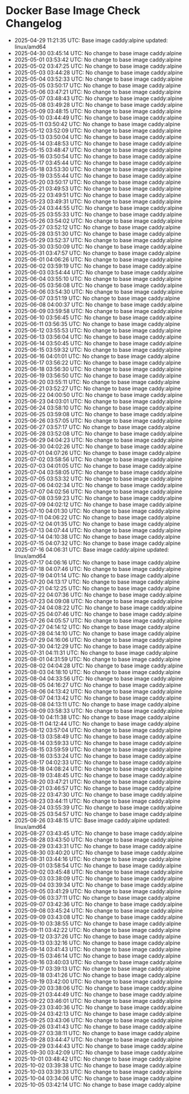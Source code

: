 # Docker Base Image Check Changelog

* 2025-04-29 11:21:35 UTC: Base image caddy:alpine updated: linux/amd64
* 2025-04-30 03:45:14 UTC: No change to base image caddy:alpine
* 2025-05-01 03:53:42 UTC: No change to base image caddy:alpine
* 2025-05-02 03:47:25 UTC: No change to base image caddy:alpine
* 2025-05-03 03:44:28 UTC: No change to base image caddy:alpine
* 2025-05-04 03:52:33 UTC: No change to base image caddy:alpine
* 2025-05-05 03:50:17 UTC: No change to base image caddy:alpine
* 2025-05-06 03:47:21 UTC: No change to base image caddy:alpine
* 2025-05-07 03:48:43 UTC: No change to base image caddy:alpine
* 2025-05-08 03:49:28 UTC: No change to base image caddy:alpine
* 2025-05-09 03:48:15 UTC: No change to base image caddy:alpine
* 2025-05-10 03:44:49 UTC: No change to base image caddy:alpine
* 2025-05-11 03:50:42 UTC: No change to base image caddy:alpine
* 2025-05-12 03:52:09 UTC: No change to base image caddy:alpine
* 2025-05-13 03:50:04 UTC: No change to base image caddy:alpine
* 2025-05-14 03:48:53 UTC: No change to base image caddy:alpine
* 2025-05-15 03:48:47 UTC: No change to base image caddy:alpine
* 2025-05-16 03:50:54 UTC: No change to base image caddy:alpine
* 2025-05-17 03:45:44 UTC: No change to base image caddy:alpine
* 2025-05-18 03:53:30 UTC: No change to base image caddy:alpine
* 2025-05-19 03:55:44 UTC: No change to base image caddy:alpine
* 2025-05-20 03:50:17 UTC: No change to base image caddy:alpine
* 2025-05-21 03:49:53 UTC: No change to base image caddy:alpine
* 2025-05-22 03:49:51 UTC: No change to base image caddy:alpine
* 2025-05-23 03:49:31 UTC: No change to base image caddy:alpine
* 2025-05-24 03:44:55 UTC: No change to base image caddy:alpine
* 2025-05-25 03:55:33 UTC: No change to base image caddy:alpine
* 2025-05-26 03:54:02 UTC: No change to base image caddy:alpine
* 2025-05-27 03:52:12 UTC: No change to base image caddy:alpine
* 2025-05-28 03:51:30 UTC: No change to base image caddy:alpine
* 2025-05-29 03:52:37 UTC: No change to base image caddy:alpine
* 2025-05-30 03:50:09 UTC: No change to base image caddy:alpine
* 2025-05-31 03:47:57 UTC: No change to base image caddy:alpine
* 2025-06-01 04:06:26 UTC: No change to base image caddy:alpine
* 2025-06-02 03:59:19 UTC: No change to base image caddy:alpine
* 2025-06-03 03:54:44 UTC: No change to base image caddy:alpine
* 2025-06-04 03:55:10 UTC: No change to base image caddy:alpine
* 2025-06-05 03:56:08 UTC: No change to base image caddy:alpine
* 2025-06-06 03:54:30 UTC: No change to base image caddy:alpine
* 2025-06-07 03:51:19 UTC: No change to base image caddy:alpine
* 2025-06-08 04:00:37 UTC: No change to base image caddy:alpine
* 2025-06-09 03:59:58 UTC: No change to base image caddy:alpine
* 2025-06-10 03:56:45 UTC: No change to base image caddy:alpine
* 2025-06-11 03:56:35 UTC: No change to base image caddy:alpine
* 2025-06-12 03:55:53 UTC: No change to base image caddy:alpine
* 2025-06-13 03:56:04 UTC: No change to base image caddy:alpine
* 2025-06-14 03:50:45 UTC: No change to base image caddy:alpine
* 2025-06-15 03:59:32 UTC: No change to base image caddy:alpine
* 2025-06-16 04:01:01 UTC: No change to base image caddy:alpine
* 2025-06-17 03:56:22 UTC: No change to base image caddy:alpine
* 2025-06-18 03:56:30 UTC: No change to base image caddy:alpine
* 2025-06-19 03:56:50 UTC: No change to base image caddy:alpine
* 2025-06-20 03:55:11 UTC: No change to base image caddy:alpine
* 2025-06-21 03:52:27 UTC: No change to base image caddy:alpine
* 2025-06-22 04:00:50 UTC: No change to base image caddy:alpine
* 2025-06-23 04:03:01 UTC: No change to base image caddy:alpine
* 2025-06-24 03:58:10 UTC: No change to base image caddy:alpine
* 2025-06-25 03:59:08 UTC: No change to base image caddy:alpine
* 2025-06-26 03:57:05 UTC: No change to base image caddy:alpine
* 2025-06-27 03:57:17 UTC: No change to base image caddy:alpine
* 2025-06-28 03:52:08 UTC: No change to base image caddy:alpine
* 2025-06-29 04:04:23 UTC: No change to base image caddy:alpine
* 2025-06-30 04:02:26 UTC: No change to base image caddy:alpine
* 2025-07-01 04:07:26 UTC: No change to base image caddy:alpine
* 2025-07-02 03:58:56 UTC: No change to base image caddy:alpine
* 2025-07-03 04:01:05 UTC: No change to base image caddy:alpine
* 2025-07-04 03:58:05 UTC: No change to base image caddy:alpine
* 2025-07-05 03:53:32 UTC: No change to base image caddy:alpine
* 2025-07-06 04:02:34 UTC: No change to base image caddy:alpine
* 2025-07-07 04:02:56 UTC: No change to base image caddy:alpine
* 2025-07-08 03:59:23 UTC: No change to base image caddy:alpine
* 2025-07-09 04:02:12 UTC: No change to base image caddy:alpine
* 2025-07-10 04:01:30 UTC: No change to base image caddy:alpine
* 2025-07-11 04:06:22 UTC: No change to base image caddy:alpine
* 2025-07-12 04:01:35 UTC: No change to base image caddy:alpine
* 2025-07-13 04:07:44 UTC: No change to base image caddy:alpine
* 2025-07-14 04:10:38 UTC: No change to base image caddy:alpine
* 2025-07-15 04:07:32 UTC: No change to base image caddy:alpine
* 2025-07-16 04:06:31 UTC: Base image caddy:alpine updated: linux/amd64
* 2025-07-17 04:06:16 UTC: No change to base image caddy:alpine
* 2025-07-18 04:07:46 UTC: No change to base image caddy:alpine
* 2025-07-19 04:01:14 UTC: No change to base image caddy:alpine
* 2025-07-20 04:13:17 UTC: No change to base image caddy:alpine
* 2025-07-21 04:12:25 UTC: No change to base image caddy:alpine
* 2025-07-22 04:07:36 UTC: No change to base image caddy:alpine
* 2025-07-23 04:09:08 UTC: No change to base image caddy:alpine
* 2025-07-24 04:08:22 UTC: No change to base image caddy:alpine
* 2025-07-25 04:07:46 UTC: No change to base image caddy:alpine
* 2025-07-26 04:05:57 UTC: No change to base image caddy:alpine
* 2025-07-27 04:14:12 UTC: No change to base image caddy:alpine
* 2025-07-28 04:14:10 UTC: No change to base image caddy:alpine
* 2025-07-29 04:16:06 UTC: No change to base image caddy:alpine
* 2025-07-30 04:12:29 UTC: No change to base image caddy:alpine
* 2025-07-31 04:11:31 UTC: No change to base image caddy:alpine
* 2025-08-01 04:31:59 UTC: No change to base image caddy:alpine
* 2025-08-02 04:04:28 UTC: No change to base image caddy:alpine
* 2025-08-03 04:18:10 UTC: No change to base image caddy:alpine
* 2025-08-04 04:33:56 UTC: No change to base image caddy:alpine
* 2025-08-05 04:16:27 UTC: No change to base image caddy:alpine
* 2025-08-06 04:13:42 UTC: No change to base image caddy:alpine
* 2025-08-07 04:13:42 UTC: No change to base image caddy:alpine
* 2025-08-08 04:13:11 UTC: No change to base image caddy:alpine
* 2025-08-09 03:58:33 UTC: No change to base image caddy:alpine
* 2025-08-10 04:11:38 UTC: No change to base image caddy:alpine
* 2025-08-11 04:12:44 UTC: No change to base image caddy:alpine
* 2025-08-12 03:57:04 UTC: No change to base image caddy:alpine
* 2025-08-13 03:58:49 UTC: No change to base image caddy:alpine
* 2025-08-14 03:59:33 UTC: No change to base image caddy:alpine
* 2025-08-15 03:59:59 UTC: No change to base image caddy:alpine
* 2025-08-16 03:53:24 UTC: No change to base image caddy:alpine
* 2025-08-17 04:02:33 UTC: No change to base image caddy:alpine
* 2025-08-18 04:08:24 UTC: No change to base image caddy:alpine
* 2025-08-19 03:48:45 UTC: No change to base image caddy:alpine
* 2025-08-20 03:47:21 UTC: No change to base image caddy:alpine
* 2025-08-21 03:46:57 UTC: No change to base image caddy:alpine
* 2025-08-22 03:47:30 UTC: No change to base image caddy:alpine
* 2025-08-23 03:44:11 UTC: No change to base image caddy:alpine
* 2025-08-24 03:55:39 UTC: No change to base image caddy:alpine
* 2025-08-25 03:54:57 UTC: No change to base image caddy:alpine
* 2025-08-26 03:48:15 UTC: Base image caddy:alpine updated: linux/amd64
* 2025-08-27 03:43:45 UTC: No change to base image caddy:alpine
* 2025-08-28 03:43:50 UTC: No change to base image caddy:alpine
* 2025-08-29 03:43:31 UTC: No change to base image caddy:alpine
* 2025-08-30 03:40:20 UTC: No change to base image caddy:alpine
* 2025-08-31 03:44:16 UTC: No change to base image caddy:alpine
* 2025-09-01 03:58:54 UTC: No change to base image caddy:alpine
* 2025-09-02 03:45:48 UTC: No change to base image caddy:alpine
* 2025-09-03 03:38:09 UTC: No change to base image caddy:alpine
* 2025-09-04 03:39:34 UTC: No change to base image caddy:alpine
* 2025-09-05 03:41:29 UTC: No change to base image caddy:alpine
* 2025-09-06 03:37:11 UTC: No change to base image caddy:alpine
* 2025-09-07 03:42:36 UTC: No change to base image caddy:alpine
* 2025-09-08 03:45:24 UTC: No change to base image caddy:alpine
* 2025-09-09 03:43:08 UTC: No change to base image caddy:alpine
* 2025-09-10 03:38:55 UTC: No change to base image caddy:alpine
* 2025-09-11 03:42:22 UTC: No change to base image caddy:alpine
* 2025-09-12 03:37:26 UTC: No change to base image caddy:alpine
* 2025-09-13 03:32:16 UTC: No change to base image caddy:alpine
* 2025-09-14 03:41:43 UTC: No change to base image caddy:alpine
* 2025-09-15 03:46:14 UTC: No change to base image caddy:alpine
* 2025-09-16 03:40:03 UTC: No change to base image caddy:alpine
* 2025-09-17 03:39:13 UTC: No change to base image caddy:alpine
* 2025-09-18 03:41:26 UTC: No change to base image caddy:alpine
* 2025-09-19 03:42:00 UTC: No change to base image caddy:alpine
* 2025-09-20 03:38:06 UTC: No change to base image caddy:alpine
* 2025-09-21 03:44:49 UTC: No change to base image caddy:alpine
* 2025-09-22 03:46:01 UTC: No change to base image caddy:alpine
* 2025-09-23 03:40:36 UTC: No change to base image caddy:alpine
* 2025-09-24 03:42:13 UTC: No change to base image caddy:alpine
* 2025-09-25 03:43:06 UTC: No change to base image caddy:alpine
* 2025-09-26 03:41:43 UTC: No change to base image caddy:alpine
* 2025-09-27 03:38:11 UTC: No change to base image caddy:alpine
* 2025-09-28 03:44:47 UTC: No change to base image caddy:alpine
* 2025-09-29 03:44:43 UTC: No change to base image caddy:alpine
* 2025-09-30 03:42:09 UTC: No change to base image caddy:alpine
* 2025-10-01 03:48:42 UTC: No change to base image caddy:alpine
* 2025-10-02 03:39:38 UTC: No change to base image caddy:alpine
* 2025-10-03 03:39:33 UTC: No change to base image caddy:alpine
* 2025-10-04 03:34:06 UTC: No change to base image caddy:alpine
* 2025-10-05 03:42:14 UTC: No change to base image caddy:alpine
